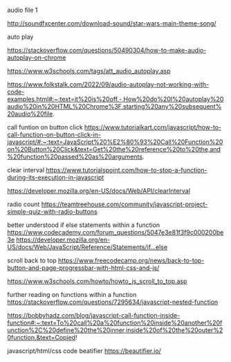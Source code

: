 


audio file 1

http://soundfxcenter.com/download-sound/star-wars-main-theme-song/

auto play

https://stackoverflow.com/questions/50490304/how-to-make-audio-autoplay-on-chrome

https://www.w3schools.com/tags/att_audio_autoplay.asp

https://www.folkstalk.com/2022/09/audio-autoplay-not-working-with-code-examples.html#:~:text=it%20is%20off.-,How%20do%20I%20autoplay%20audio%20in%20HTML%20Chrome%3F,starting%20any%20subsequent%20audio%20file.


call funtion on button click
https://www.tutorialkart.com/javascript/how-to-call-function-on-button-click-in-javascript/#:~:text=JavaScript%20%E2%80%93%20Call%20Function%20on%20Button%20Click&text=Get%20the%20reference%20to%20the,and%20function%20passed%20as%20arguments.


clear interval 
https://www.tutorialspoint.com/how-to-stop-a-function-during-its-execution-in-javascript

https://developer.mozilla.org/en-US/docs/Web/API/clearInterval


radio count
https://teamtreehouse.com/community/javascript-project-simple-quiz-with-radio-buttons


better understood if else statements within a function
https://www.codecademy.com/forum_questions/5047e3e81f3f9c000200be3e
https://developer.mozilla.org/en-US/docs/Web/JavaScript/Reference/Statements/if...else


scroll back to top
https://www.freecodecamp.org/news/back-to-top-button-and-page-progressbar-with-html-css-and-js/

https://www.w3schools.com/howto/howto_js_scroll_to_top.asp

further reading on functions within a function
https://stackoverflow.com/questions/7295634/javascript-nested-function

https://bobbyhadz.com/blog/javascript-call-function-inside-function#:~:text=To%20call%20a%20function%20inside%20another%20function%2C%20define%20the%20inner,inside%20of%20the%20outer%20function.&text=Copied!


javascript/html/css code beatifier
https://beautifier.io/
